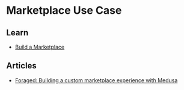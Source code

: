 # Marketplace Use Case

<!--
https://github.com/extropysk/marketplace
https://github.com/Slaknoah/medusa-marketplace
https://github.com/shavidze/medusa-api
https://github.com/ntthanhvy/testable-deployment
https://github.com/loadpipe/Hamza-medusa
https://github.com/CyrilSL/octopus
-->

## Learn

- [Build a Marketplace](https://docs.medusajs.com/recipes/marketplace)

## Articles

- [Foraged: Building a custom marketplace experience with Medusa](https://medusajs.com/blog/foraged)
